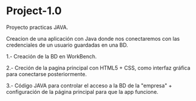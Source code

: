 # Project-1.0
Proyecto practicas JAVA.

Creacion de una aplicación con Java donde nos conectaremos con las credenciales de un usuario guardadas en una BD.

1.- Creación de la BD en WorkBench.

2.- Creción de la pagina principal con HTML5 + CSS, como interfaz gráfica para conectarse posteriormente.

3.- Código JAVA para controlar el acceso a la BD de la "empresa" + configuración de la página principal para que la app funcione.
